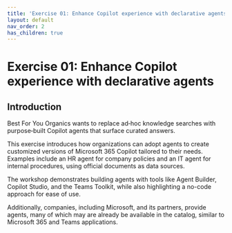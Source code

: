 ```yaml
---
title: 'Exercise 01: Enhance Copilot experience with declarative agents'
layout: default
nav_order: 2
has_children: true
---
```


# Exercise 01: Enhance Copilot experience with declarative agents

## Introduction
Best For You Organics wants to replace ad‑hoc knowledge searches with purpose‑built Copilot agents that surface curated answers. 

This exercise introduces how organizations can adopt agents to create customized versions of Microsoft 365 Copilot tailored to their needs. Examples include an HR agent for company policies and an IT agent for internal procedures, using official documents as data sources.  

The workshop demonstrates building agents with tools like Agent Builder, Copilot Studio, and the Teams Toolkit, while also highlighting a no-code approach for ease of use.  

Additionally, companies, including Microsoft, and its partners, provide agents, many of which may are already be available in the catalog, similar to Microsoft 365 and Teams applications. 